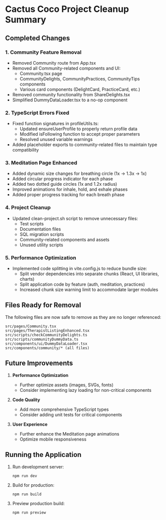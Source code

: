# Cactus Coco Project Cleanup Summary

## Completed Changes

### 1. Community Feature Removal
- Removed Community route from App.tsx
- Removed all Community-related components and UI:
  - Community.tsx page
  - CommunityDelights, CommunityPractices, CommunityTips components
  - Various card components (DelightCard, PracticeCard, etc.)
- Removed community functionality from ShareDelights.tsx
- Simplified DummyDataLoader.tsx to a no-op component

### 2. TypeScript Errors Fixed
- Fixed function signatures in profileUtils.ts:
  - Updated ensureUserProfile to properly return profile data
  - Modified isFollowing function to accept proper parameters
  - Resolved unused variable warnings
- Added placeholder exports to community-related files to maintain type compatibility

### 3. Meditation Page Enhanced
- Added dynamic size changes for breathing circle (1x → 1.3x → 1x)
- Added circular progress indicator for each phase
- Added two dotted guide circles (1x and 1.2x radius)
- Improved animations for inhale, hold, and exhale phases
- Added proper progress tracking for each breath phase

### 4. Project Cleanup
- Updated clean-project.sh script to remove unnecessary files:
  - Test scripts
  - Documentation files
  - SQL migration scripts
  - Community-related components and assets
  - Unused utility scripts

### 5. Performance Optimization
- Implemented code splitting in vite.config.js to reduce bundle size:
  - Split vendor dependencies into separate chunks (React, UI libraries, charts)
  - Split application code by feature (auth, meditation, practices)
  - Increased chunk size warning limit to accommodate larger modules

## Files Ready for Removal

The following files are now safe to remove as they are no longer referenced:

```
src/pages/Community.tsx
src/pages/TherapistListingEnhanced.tsx
src/scripts/checkCommunityDelights.ts
src/scripts/communityDummyData.ts
src/components/ui/DummyDataLoader.tsx
src/components/community/* (all files)
```

## Future Improvements

1. **Performance Optimization**
   - Further optimize assets (images, SVGs, fonts)
   - Consider implementing lazy loading for non-critical components

2. **Code Quality**
   - Add more comprehensive TypeScript types
   - Consider adding unit tests for critical components

3. **User Experience**
   - Further enhance the Meditation page animations
   - Optimize mobile responsiveness

## Running the Application

1. Run development server:
   ```
   npm run dev
   ```

2. Build for production:
   ```
   npm run build
   ```

3. Preview production build:
   ```
   npm run preview
   ```
